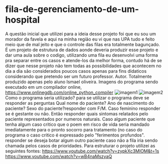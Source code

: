 # fila-de-gerenciamento-de-um-hospital
  A questão inicial que utilizei para a ideia desse projeto foi que eu sou um morador da favela e aqui na minha região eu vi que nas UPA tudo e feito meio que de mal jeito e que o controle das filas era totalmente bagunçado.
  É um projeto de estrutura de dados aonde deveria produzir esse projeto e dar uma aula sobre o codigo, utilizando uma fila eu desenvolvi uma forma pra separar entre os casos e atende-los da melhor forma, contudo há de se dizer que nesse projeto não tem todas as possibilidades que acontecem no dia a dia são considerados poucos casos apenas para fins didaticos considerando que pretendo ser um futuro professor.
Autor.
  Totalmente produzido apenas pelo aluno Ismael oliveira.
  Imagens do programa sendo executado em um compilador online, https://www.onlinegdb.com/online_python_compiler
![imagem1](https://github.com/auroraborealunlimited/fila-de-gerenciamento-de-um-hospital/assets/152828389/0f470ce7-1c2c-403e-ac24-57b5b80c52e3)
![imagem2](https://github.com/auroraborealunlimited/fila-de-gerenciamento-de-um-hospital/assets/152828389/d536b6d2-fd37-40c4-90c7-9a82ba3410a7)
Como o programa seria utilizado?
para se utilizar o programa deve se responder as perguntas
  Qual nome do paciente?
  Ano de nascimento do paciente?
  Sexo do paciente?responder com F/M.
  Caso feminino responder se é gestante ou não.
  Então responder quais sintomas relatados pelo paciente representados por numeros naturais.
  Caso algum paciente que tenha algum caso critico que o poem em risco de vida seria mandado imediatamente para o pronto socorro para tratamento (no caso do programa o caso critico é expressado pelo "ferimentos profundos".
responder se deseja botar algum outro paciente caso não a fila iria sendo chamada pelos casos de prioridades.
Para estruturar o projeto utilizei as seguintes fontes:
https://www.youtube.com/watch?v=zypkXc3MlOM&t=1s
https://www.youtube.com/watch?v=wB4naMszyaQ
